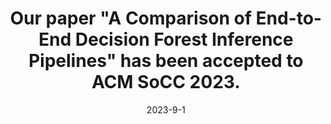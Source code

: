 ---
title: Our paper "A Comparison of End-to-End Decision Forest Inference Pipelines" has been accepted to ACM SoCC 2023.
date: 2023-9-1
---
